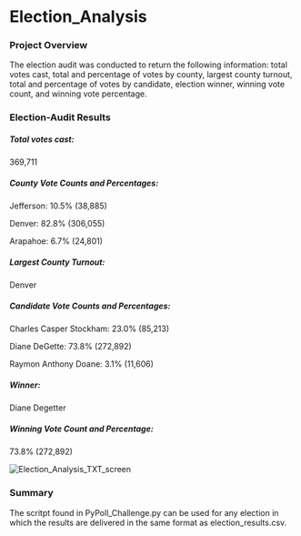 # Election_Analysis

### Project Overview
The election audit was conducted to return the following information: total votes cast, total and percentage of votes by county, largest county turnout, total and percentage of votes by candidate, election winner, winning vote count, and winning vote percentage.  

### Election-Audit Results

##### Total votes cast: 
369,711

##### County Vote Counts and Percentages:
Jefferson: 10.5% (38,885)

Denver: 82.8% (306,055)

Arapahoe: 6.7% (24,801)

##### Largest County Turnout:
Denver

##### Candidate Vote Counts and Percentages:
Charles Casper Stockham: 23.0% (85,213)

Diane DeGette: 73.8% (272,892)

Raymon Anthony Doane: 3.1% (11,606)

##### Winner:
Diane Degetter

##### Winning Vote Count and Percentage:
73.8% (272,892)

![Election_Analysis_TXT_screen](https://user-images.githubusercontent.com/86164867/126208949-9d171e94-c3ea-4e5e-9346-790260bca5c9.PNG)

### Summary
The scritpt found in PyPoll_Challenge.py can be used for any election in which the results are delivered in the same format as election_results.csv.  

